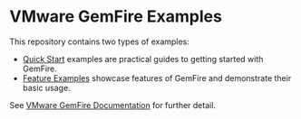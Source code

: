 <!--
  ~ Copyright (c) VMware, Inc. 2023. All rights reserved.
  ~ SPDX-License-Identifier: Apache-2.0
  -->

# VMware GemFire Examples

This repository contains two types of examples:

* [Quick Start](quickstart) examples are practical guides to getting started with GemFire.
* [Feature Examples](feature-examples) showcase features of GemFire and demonstrate their basic usage.

See [VMware GemFire Documentation](https://docs.vmware.com/en/VMware-GemFire) for further detail.
